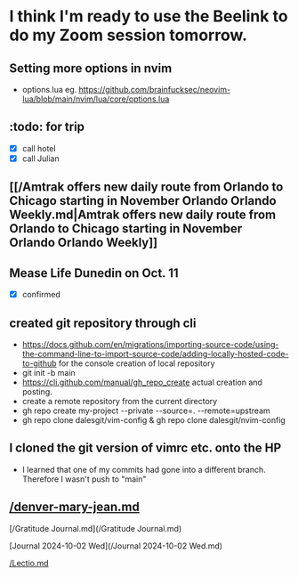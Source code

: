 # I think I'm ready to use the Beelink to do my Zoom session tomorrow.

## Setting more options in nvim

- options.lua eg. <https://github.com/brainfucksec/neovim-lua/blob/main/nvim/lua/core/options.lua>

## :todo: for trip

- [x] call hotel
- [x] call Julian

## [[/Amtrak offers new daily route from Orlando to Chicago starting in November  Orlando  Orlando Weekly.md|Amtrak offers new daily route from Orlando to Chicago starting in November  Orlando  Orlando Weekly]]

## Mease Life Dunedin on Oct. 11

- [x] confirmed

## created git repository through cli

- <https://docs.github.com/en/migrations/importing-source-code/using-the-command-line-to-import-source-code/adding-locally-hosted-code-to-github> for the console creation of local repository
- git init -b main
- <https://cli.github.com/manual/gh_repo_create> actual creation and posting.
- create a remote repository from the current directory
- gh repo create my-project --private --source=. --remote=upstream
- gh repo clone dalesgit/vim-config & gh repo clone dalesgit/nvim-config

## I cloned the git version of vimrc etc. onto the HP

- I learned that one of my commits had gone into a different branch. Therefore I wasn't push to "main"

## [/denver-mary-jean.md](/denver-mary-jean.md)

[/Gratitude Journal.md](/Gratitude Journal.md)

[Journal 2024-10-02 Wed](/Journal 2024-10-02 Wed.md)

[/Lectio.md](/Lectio.md)


